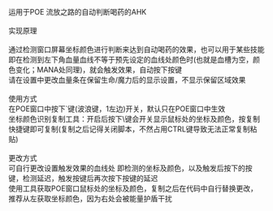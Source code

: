 运用于POE 流放之路的自动判断喝药的AHK<br>
<br>
实现原理<br>
<br>
通过检测窗口屏幕坐标颜色进行判断来达到自动喝药的效果，也可以用于某些技能<br>
即在检测到左下角血量血线不等于预先设定的血线处颜色时(也就是血槽为空，颜色变化；MANA处同理)，就会触发效果，自动按下按键<br>
请在设置中更改血量条在保留生命/魔力后的显示设置，不显示保留区域效果<br>
<br>
使用方式
<br>
在POE窗口中按下`键(波浪键，1左边)开关，默认只在POE窗口中生效<br>
坐标颜色识别复制工具：开启后按下\键会开关显示鼠标处的坐标及颜色，按复制快捷键即可复制(复制之后记得关闭脚本，不然占用CTRL键导致无法正常复制粘贴)<br>
<br>
更改方式
<br>
可自行更改设置触发效果的血线处 即检测的坐标及颜色，以及触发后按下的按键，检测延迟，触发按键后再次按下按键的延迟<br>
使用工具获取POE窗口鼠标处的坐标及颜色，复制之后在代码中自行替换更改，推荐从左获取坐标颜色，因为右处会被能量护盾干扰
